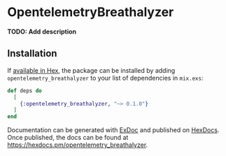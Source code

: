 # OpentelemetryBreathalyzer

**TODO: Add description**

## Installation

If [available in Hex](https://hex.pm/docs/publish), the package can be installed
by adding `opentelemetry_breathalyzer` to your list of dependencies in `mix.exs`:

```elixir
def deps do
  [
    {:opentelemetry_breathalyzer, "~> 0.1.0"}
  ]
end
```

Documentation can be generated with [ExDoc](https://github.com/elixir-lang/ex_doc)
and published on [HexDocs](https://hexdocs.pm). Once published, the docs can
be found at <https://hexdocs.pm/opentelemetry_breathalyzer>.

